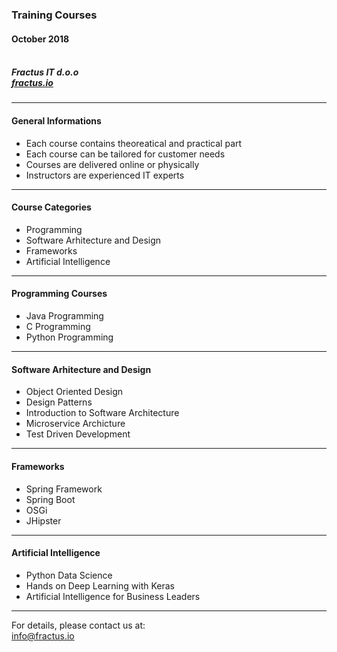 

### Training Courses <br>
#### October 2018<br><br>
##### Fractus IT d.o.o<br>[fractus.io](https://fractus.io)<br>

---

#### General Informations<br>
- Each course contains theoreatical and practical part
- Each course can be tailored for customer needs
- Courses are delivered online or physically  
- Instructors are experienced IT experts
    
---

#### Course Categories<br>
- Programming
- Software Arhitecture and Design 
- Frameworks 
- Artificial Intelligence
    
---

#### Programming Courses<br>
- Java Programming 
- C Programming 
- Python Programming
    
---

#### Software Arhitecture and Design<br>
- Object Oriented Design
- Design Patterns
- Introduction to Software Architecture
- Microservice Archicture
- Test Driven Development
    
---

#### Frameworks<br>
- Spring Framework
- Spring Boot
- OSGi
- JHipster
    
---

#### Artificial Intelligence<br>
- Python Data Science
- Hands on Deep Learning with Keras
- Artificial Intelligence for Business Leaders

---

For details, please contact us at:<br>
[info@fractus.io](mailto:info@fractus.io)<br>



